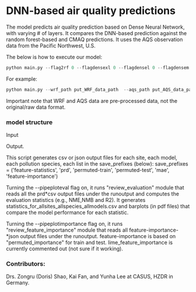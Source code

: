 
# DNN-based air quality predictions

The model predicts air quality prediction based on Dense Neural Network, with varying # of layers. It compares the DNN-based prediction against the random forest-based and CMAQ predictions.  It uses the AQS observation data from the Pacific Northwest, U.S.



The below is how to execute our model:

```python
python main.py --flag2rf 0 --flagdensexl 0 --flagdensel 0 --flagdensem 0 --flagdenses 0 --flagdensexs 0 --flagnasmlp 1 --flagnasres 1
```

For example:

```python
python main.py --wrf_path put_WRF_data_path  --aqs_path put_AQS_data_path  --out_path put_output_path
```

Important note that WRF and AQS data are pre-processed data, not the original/raw data format. 

### model structure

Input

Output. 


This script generates csv or json output files for each site, each model, each pollution species, each list in the save_prefixes (below): 
save_prefixes = ('feature-statistics', 'prd', 'permuted-train', 'permuted-test', 'mae', 'feature-importance')


Turning the --pipeploteval flag on, it runs "review_evaluation" module that reads all the prd*csv output files under the runoutput and computes the evaluation statistics (e.g., NME,NMB and R2). It generates statistics_for_allsites_allspecies_allmodels.csv and barplots (in pdf files) that compare the model performance for each statistic. 

Turning the --pipeplotimportance flag on, it runs "review_feature_importance" module that reads all feature-importance-*json output files under the runoutput. feature-importance is based on "permuted_importance" for train and test. lime_feature_importance is currently commented out (not sure if it working).  



### Contributors: 
Drs. Zongru (Doris) Shao, Kai Fan, and Yunha Lee at CASUS, HZDR in Germany. 



